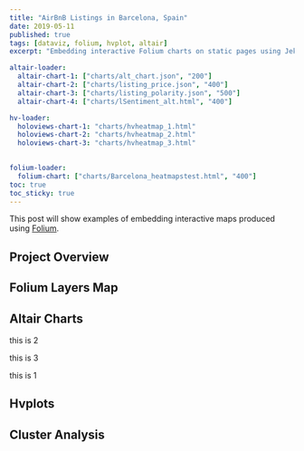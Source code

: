```yaml
---
title: "AirBnB Listings in Barcelona, Spain"
date: 2019-05-11
published: true
tags: [dataviz, folium, hvplot, altair]
excerpt: "Embedding interactive Folium charts on static pages using Jekyll."

altair-loader:
  altair-chart-1: ["charts/alt_chart.json", "200"]
  altair-chart-2: ["charts/listing_price.json", "400"]
  altair-chart-3: ["charts/listing_polarity.json", "500"]
  altair-chart-4: ["charts/lSentiment_alt.html", "400"]

hv-loader:
  holoviews-chart-1: "charts/hvheatmap_1.html"
  holoviews-chart-2: "charts/hvheatmap_2.html"
  holoviews-chart-3: "charts/hvheatmap_3.html"
  

folium-loader:
  folium-chart: ["charts/Barcelona_heatmapstest.html", "400"]
toc: true
toc_sticky: true
---
```


This post will show examples of embedding interactive maps produced using [Folium](https://github.com/python-visualization/folium).
## Project Overview

## Folium Layers Map

<div id="folium-chart"></div>

## Altair Charts

this is 2

<div id="altair-chart-2"></div>

this is 3

<div id="altair-chart-3"></div>

this is 1

<div id="altair-chart-1"></div>

## Hvplots

<div id="holoviews-chart-1"></div>

<div id="holoviews-chart-2"></div>

<div id="holoviews-chart-3"></div>

## Cluster Analysis

<div id="altair-chart-4"></div>
